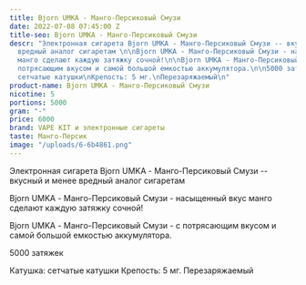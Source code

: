 ```yaml
---
title: Bjorn UMKA - Манго-Персиковый Смузи
date: 2022-07-08 07:45:00 Z
title-seo: Bjorn UMKA - Манго-Персиковый Смузи
descr: "Электронная сигарета Bjorn UMKA - Манго-Персиковый Смузи -- вкусный и менее
  вредный аналог сигаретам \n\nBjorn UMKA - Манго-Персиковый Смузи - насыщенный вкус
  манго сделают каждую затяжку сочной!\n\nBjorn UMKA - Манго-Персиковый Смузи - с
  потрясающим вкусом и самой большой емкостью аккумулятора.\n\n5000 затяжек\n\nКатушка:
  сетчатые катушки\nКрепость: 5 мг.\nПерезаряжаемый\n"
product-name: Bjorn UMKA - Манго-Персиковый Смузи
nicotine: 5
portions: 5000
gram: "-"
price: 6000
brand: VAPE KIT и электронные сигареты
taste: Манго-Персик
image: "/uploads/6-6b4861.png"
---
```


Электронная сигарета Bjorn UMKA - Манго-Персиковый Смузи -- вкусный и менее вредный аналог сигаретам 

Bjorn UMKA - Манго-Персиковый Смузи - насыщенный вкус манго сделают каждую затяжку сочной!

Bjorn UMKA - Манго-Персиковый Смузи - с потрясающим вкусом и самой большой емкостью аккумулятора.

5000 затяжек

Катушка: сетчатые катушки
Крепость: 5 мг.
Перезаряжаемый
